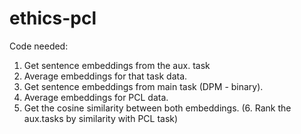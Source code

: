 # ethics-pcl



Code needed: 
1. Get sentence embeddings from the aux. task
2. Average embeddings for that task data.
3. Get sentence embeddings from main task (DPM - binary).
4. Average embeddings for PCL data.
5. Get the cosine similarity between both embeddings.
(6. Rank the aux.tasks by similarity with PCL task)
  
